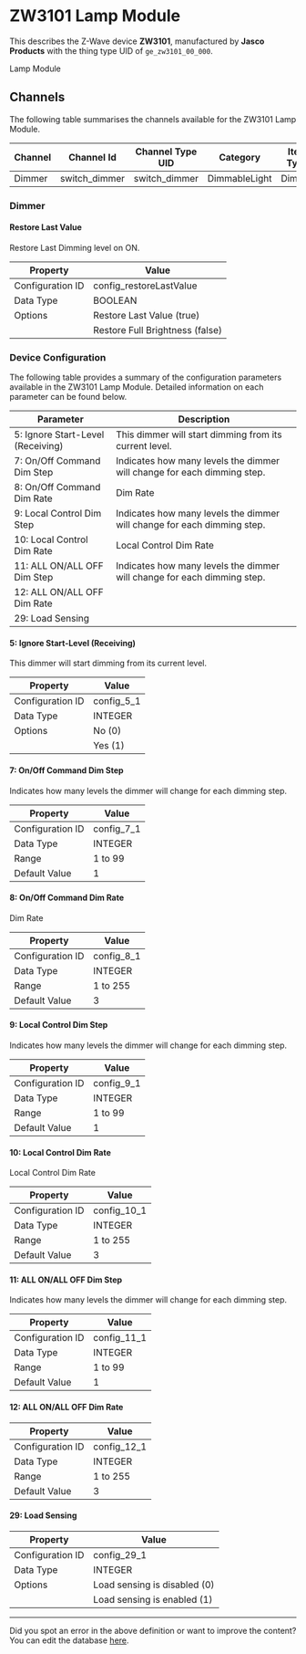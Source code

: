 
# ZW3101 Lamp Module

This describes the Z-Wave device **ZW3101**, manufactured by **Jasco Products** with the thing type UID of ```ge_zw3101_00_000```. 

Lamp Module

## Channels
The following table summarises the channels available for the ZW3101 Lamp Module.

| Channel | Channel Id | Channel Type UID | Category | Item Type |
|---------|------------|------------------|----------|-----------|
| Dimmer | switch_dimmer | switch_dimmer | DimmableLight | Dimmer |



### Dimmer

#### Restore Last Value

Restore Last Dimming level on ON.


| Property         | Value    |
|------------------|----------|
| Configuration ID | config_restoreLastValue |
| Data Type        | BOOLEAN || Default Value | true |
| Options | Restore Last Value (true) |
|  | Restore Full Brightness (false) |






### Device Configuration
The following table provides a summary of the configuration parameters available in the ZW3101 Lamp Module.
Detailed information on each parameter can be found below.

| Parameter   | Description |
|-------------|-------------|
| 5: Ignore Start-Level (Receiving) | This dimmer will start dimming from its current level. |
| 7: On/Off Command Dim Step | Indicates how many levels the dimmer will change for each dimming step. |
| 8: On/Off Command Dim Rate | Dim Rate |
| 9: Local Control Dim Step | Indicates how many levels the dimmer will change for each dimming step. |
| 10: Local Control Dim Rate | Local Control Dim Rate |
| 11: ALL ON/ALL OFF Dim Step | Indicates how many levels the dimmer will change for each dimming step. |
| 12: ALL ON/ALL OFF Dim Rate |  |
| 29: Load Sensing |  |




#### 5: Ignore Start-Level (Receiving)

This dimmer will start dimming from its current level.


| Property         | Value    |
|------------------|----------|
| Configuration ID | config_5_1 |
| Data Type        | INTEGER || Default Value | 0 |
| Options | No (0) |
|  | Yes (1) |






#### 7: On/Off Command Dim Step

Indicates how many levels the dimmer will change for each dimming step.


| Property         | Value    |
|------------------|----------|
| Configuration ID | config_7_1 |
| Data Type        | INTEGER |
| Range | 1 to 99 |
| Default Value | 1 |






#### 8: On/Off Command Dim Rate

Dim Rate


| Property         | Value    |
|------------------|----------|
| Configuration ID | config_8_1 |
| Data Type        | INTEGER |
| Range | 1 to 255 |
| Default Value | 3 |






#### 9: Local Control Dim Step

Indicates how many levels the dimmer will change for each dimming step.


| Property         | Value    |
|------------------|----------|
| Configuration ID | config_9_1 |
| Data Type        | INTEGER |
| Range | 1 to 99 |
| Default Value | 1 |






#### 10: Local Control Dim Rate

Local Control Dim Rate


| Property         | Value    |
|------------------|----------|
| Configuration ID | config_10_1 |
| Data Type        | INTEGER |
| Range | 1 to 255 |
| Default Value | 3 |






#### 11: ALL ON/ALL OFF Dim Step

Indicates how many levels the dimmer will change for each dimming step.


| Property         | Value    |
|------------------|----------|
| Configuration ID | config_11_1 |
| Data Type        | INTEGER |
| Range | 1 to 99 |
| Default Value | 1 |






#### 12: ALL ON/ALL OFF Dim Rate




| Property         | Value    |
|------------------|----------|
| Configuration ID | config_12_1 |
| Data Type        | INTEGER |
| Range | 1 to 255 |
| Default Value | 3 |






#### 29: Load Sensing




| Property         | Value    |
|------------------|----------|
| Configuration ID | config_29_1 |
| Data Type        | INTEGER || Default Value | 0 |
| Options | Load sensing is disabled (0) |
|  | Load sensing is enabled (1) |






---

Did you spot an error in the above definition or want to improve the content?
You can edit the database [here](http://www.cd-jackson.com/index.php/zwave/zwave-device-database/zwave-device-list/devicesummary/44).

